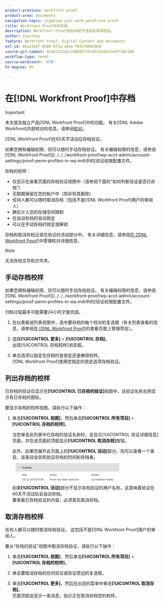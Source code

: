```yaml
---
product-previous: workfront-proof
product-area: documents
navigation-topic: organize-your-work-workfront-proof
title: Workfront Proof中的存档
description: Workfront Proof会在60天不活动后存档验证。
author: Courtney
feature: Workfront Proof, Digital Content and Documents
exl-id: 66a15edf-8504-471a-a6be-f632760b50ed
source-git-commit: 41ab1312d2ccb8b8271bc851a35e31e9ff18c16b
workflow-type: tm+mt
source-wordcount: '479'
ht-degree: 0%

---
```


# 在[!DNL Workfront Proof]中存档

>[!IMPORTANT]
>
>本文提及独立产品[!DNL Workfront Proof]中的功能。 有关[!DNL Adobe Workfront]内部校对的信息，请参阅[校对](../../../review-and-approve-work/proofing/proofing.md)。

[!DNL Workfront Proof]在60天不活动后存档验证。

如果您拥有编辑权限，则可以随时手动存档验证。 有关编辑权限的信息，请参阅 [!DNL Workfront Proof]](../../../workfront-proof/wp-acct-admin/account-settings/proof-perm-profiles-in-wp.md)中的[验证权限配置文件。

存档的校样：

* 仅显示在查看页面的存档验证视图中（请参阅下面的“如何判断验证是否已存档”）
* 无限期保留在您的帐户中（除非将其删除）
* 任何人都可以随时取消存档（包括不是[!DNL Workfront Proof]用户的审阅人）
* 确实计入您的存储空间限制
* 在自动存档时自动锁定
* 可以在手动存档时锁定或解锁

存档和取消存档记录在验证的活动部分中。 有关详细信息，请参阅[在 [!DNL Workfront Proof]](../../../workfront-proof/wp-work-proofsfiles/manage-your-work/manage-proof-details.md)中管理校对详细信息。

>[!NOTE]
>
>无法存档文件和文件夹。

## 手动存档校样

如果您拥有编辑权限，则可以随时手动存档验证。 有关编辑权限的信息，请参阅 [!DNL Workfront Proof]](../../../workfront-proof/wp-acct-admin/account-settings/proof-perm-profiles-in-wp.md)中的[验证权限配置文件。

归档过程最多可能需要24小时才能完成。

1. 在仪表板或列表视图中，选中要存档的每个校对的复选框（有关列表查看的信息，请参阅[在 [!DNL Workfront Proof]](../../../workfront-proof/wp-work-proofsfiles/manage-your-work/manage-items-on-views-page.md)的查看页面上管理项目）。

1. 选择&#x200B;**[!UICONTROL 更多]** > **[!UICONTROL 存档]**。\
   出现[!UICONTROL 存档校样]消息框。

1. 单击选项以指定在存档时是锁定还是解锁校样。\
   [!DNL Workfront Proof]使用您指定的锁定选项存档验证。

## 列出存档的校样

已存档的验证仅显示在&#x200B;**[!UICONTROL 已存档的验证]**&#x200B;视图中，且验证名称右侧显示有已存档的图标。

要显示存档的校样视图，请执行以下操作：

1. 单击&#x200B;**[!UICONTROL 视图]**，然后单击&#x200B;**[!UICONTROL 所有项目]** > **[!UICONTROL 存档的校样]**。

   当您单击此列表中已存档的验证名称时，会显示[!UICONTROL 验证详细信息]页面，并在该页面的顶部显示&#x200B;**[!UICONTROL 取消存档]**&#x200B;按钮。

   此外，如果您展开此页面上的&#x200B;**[!UICONTROL 活动]**&#x200B;部分，则可以查看一个条目，该条目会告知验证存档的时间和存档者。\
   ![Archived_proof_Activity_expanded.png](assets/archived-proof-activity-expanded-350x77.png)\
   如果&#x200B;**[!UICONTROL 活动]**&#x200B;部分不显示存档验证的用户名称，这意味着验证在60天不活动后会自动存档。\
   要查看已存档验证的内容，必须首先取消存档。

## 取消存档校样

任何人都可以随时取消存档验证。 这包括不是[!DNL Workfront Proof]用户的审阅人。

要从“存档的验证”视图中取消存档验证，请执行以下操作：

1. 单击&#x200B;**[!UICONTROL 视图]**，然后单击&#x200B;**[!UICONTROL 所有项目]** > **[!UICONTROL 存档的校样]**。

1. 单击要取消存档的任何验证或验证旁边的复选框。
1. 单击&#x200B;**[!UICONTROL 更多]**，然后在出现的菜单中单击&#x200B;**[!UICONTROL 取消存档]**。\
   页面顶部会显示一条消息，指示正在取消存档您的校样。
